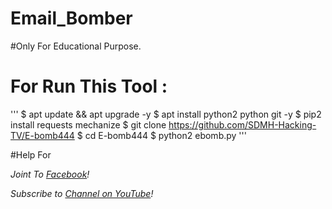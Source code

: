 # Email_Bomber
#Only For Educational Purpose.



# For Run This Tool :
'''
$ apt update && apt upgrade -y
$ apt install python2 python git -y 
$  pip2 install requests mechanize
$  git clone https://github.com/SDMH-Hacking-TV/E-bomb444
$ cd E-bomb444
$ python2 ebomb.py 
'''


#Help For


*Joint To [ Facebook](https://web.facebook.com/groups/termux.help.bd)!*


*Subscribe to [ Channel on YouTube](https://www.youtube.com/channel/UCWMSK5cTU1dNBt8LKcZdsCw)!*

